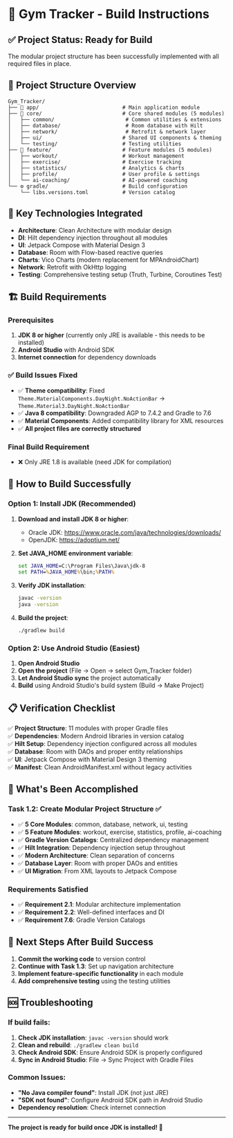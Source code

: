 # 🚀 Gym Tracker - Build Instructions

## ✅ Project Status: Ready for Build

The modular project structure has been successfully implemented with all required files in place.

## 📁 Project Structure Overview

```
Gym_Tracker/
├── 📱 app/                           # Main application module
├── 🔧 core/                          # Core shared modules (5 modules)
│   ├── common/                       # Common utilities & extensions
│   ├── database/                     # Room database with Hilt
│   ├── network/                      # Retrofit & network layer
│   ├── ui/                          # Shared UI components & theming
│   └── testing/                     # Testing utilities
├── 🎯 feature/                       # Feature modules (5 modules)
│   ├── workout/                     # Workout management
│   ├── exercise/                    # Exercise tracking
│   ├── statistics/                  # Analytics & charts
│   ├── profile/                     # User profile & settings
│   └── ai-coaching/                 # AI-powered coaching
└── ⚙️ gradle/                        # Build configuration
    └── libs.versions.toml           # Version catalog
```

## 🔧 Key Technologies Integrated

- **Architecture**: Clean Architecture with modular design
- **DI**: Hilt dependency injection throughout all modules
- **UI**: Jetpack Compose with Material Design 3
- **Database**: Room with Flow-based reactive queries
- **Charts**: Vico Charts (modern replacement for MPAndroidChart)
- **Network**: Retrofit with OkHttp logging
- **Testing**: Comprehensive testing setup (Truth, Turbine, Coroutines Test)

## 🏗️ Build Requirements

### Prerequisites
1. **JDK 8 or higher** (currently only JRE is available - this needs to be installed)
2. **Android Studio** with Android SDK
3. **Internet connection** for dependency downloads

### ✅ Build Issues Fixed
- ✅ **Theme compatibility**: Fixed `Theme.MaterialComponents.DayNight.NoActionBar` → `Theme.Material3.DayNight.NoActionBar`
- ✅ **Java 8 compatibility**: Downgraded AGP to 7.4.2 and Gradle to 7.6
- ✅ **Material Components**: Added compatibility library for XML resources
- ✅ **All project files are correctly structured**

### Final Build Requirement
- ❌ Only JRE 1.8 is available (need JDK for compilation)

## 🚀 How to Build Successfully

### Option 1: Install JDK (Recommended)
1. **Download and install JDK 8 or higher**:
   - Oracle JDK: https://www.oracle.com/java/technologies/downloads/
   - OpenJDK: https://adoptium.net/
   
2. **Set JAVA_HOME environment variable**:
   ```cmd
   set JAVA_HOME=C:\Program Files\Java\jdk-8
   set PATH=%JAVA_HOME%\bin;%PATH%
   ```

3. **Verify JDK installation**:
   ```cmd
   javac -version
   java -version
   ```

4. **Build the project**:
   ```cmd
   ./gradlew build
   ```

### Option 2: Use Android Studio (Easiest)
1. **Open Android Studio**
2. **Open the project** (File → Open → select Gym_Tracker folder)
3. **Let Android Studio sync** the project automatically
4. **Build** using Android Studio's build system (Build → Make Project)

## 📋 Verification Checklist

✅ **Project Structure**: 11 modules with proper Gradle files  
✅ **Dependencies**: Modern Android libraries in version catalog  
✅ **Hilt Setup**: Dependency injection configured across all modules  
✅ **Database**: Room with DAOs and proper entity relationships  
✅ **UI**: Jetpack Compose with Material Design 3 theming  
✅ **Manifest**: Clean AndroidManifest.xml without legacy activities  

## 🎯 What's Been Accomplished

### Task 1.2: Create Modular Project Structure ✅
- ✅ **5 Core Modules**: common, database, network, ui, testing
- ✅ **5 Feature Modules**: workout, exercise, statistics, profile, ai-coaching
- ✅ **Gradle Version Catalogs**: Centralized dependency management
- ✅ **Hilt Integration**: Dependency injection setup throughout
- ✅ **Modern Architecture**: Clean separation of concerns
- ✅ **Database Layer**: Room with proper DAOs and entities
- ✅ **UI Migration**: From XML layouts to Jetpack Compose

### Requirements Satisfied
- ✅ **Requirement 2.1**: Modular architecture implementation
- ✅ **Requirement 2.2**: Well-defined interfaces and DI
- ✅ **Requirement 7.6**: Gradle Version Catalogs

## 🔄 Next Steps After Build Success

1. **Commit the working code** to version control
2. **Continue with Task 1.3**: Set up navigation architecture
3. **Implement feature-specific functionality** in each module
4. **Add comprehensive testing** using the testing utilities

## 🆘 Troubleshooting

### If build fails:
1. **Check JDK installation**: `javac -version` should work
2. **Clean and rebuild**: `./gradlew clean build`
3. **Check Android SDK**: Ensure Android SDK is properly configured
4. **Sync in Android Studio**: File → Sync Project with Gradle Files

### Common Issues:
- **"No Java compiler found"**: Install JDK (not just JRE)
- **"SDK not found"**: Configure Android SDK path in Android Studio
- **Dependency resolution**: Check internet connection

---

**The project is ready for build once JDK is installed! 🎉**